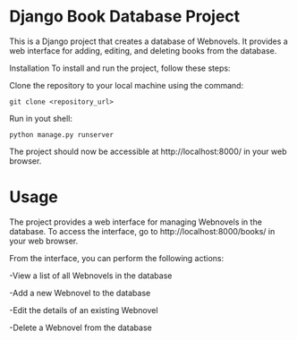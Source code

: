 # Django Book Database Project
This is a Django project that creates a database of Webnovels. It provides a web interface for adding, editing, and deleting books from the database.

Installation
To install and run the project, follow these steps:

Clone the repository to your local machine using the command:

```
git clone <repository_url>
```

Run in yout shell: 

```
python manage.py runserver
```

The project should now be accessible at http://localhost:8000/ in your web browser.

# Usage
The project provides a web interface for managing Webnovels in the database. To access the interface, go to http://localhost:8000/books/ in your web browser.

From the interface, you can perform the following actions:

-View a list of all Webnovels in the database

-Add a new Webnovel to the database

-Edit the details of an existing Webnovel

-Delete a Webnovel from the database

